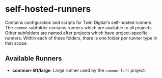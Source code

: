 # self-hosted-runners

Contains configuration and scripts for Twin Digital's self-hosted runners. The `common` subfolder contains runners which
are available to all projects. Other subfolders are named after projects which have project-specific runners. Within
each of these folders, there is one folder per runner type in that scope.

## Available Runners

- **common-lift/large**: Large runner used by the `common-lift` project. 
